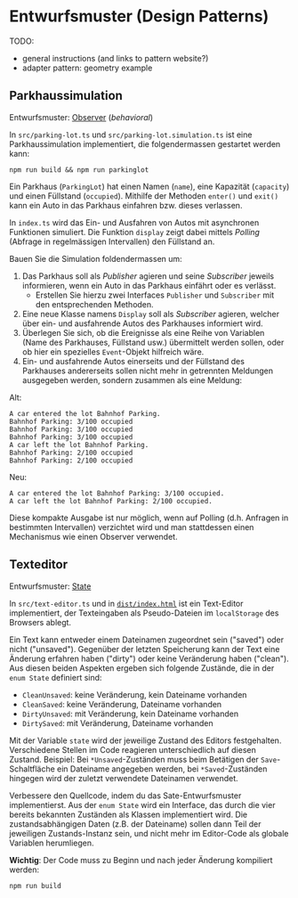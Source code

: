 # Entwurfsmuster (Design Patterns)

TODO:

- general instructions (and links to pattern website?)
- adapter pattern: geometry example

## Parkhaussimulation

Entwurfsmuster: [Observer](https://refactoring.guru/design-patterns/observer) (_behavioral_)

In `src/parking-lot.ts` und `src/parking-lot.simulation.ts` ist eine Parkhaussimulation implementiert, die folgendermassen gestartet werden kann:

    npm run build && npm run parkinglot

Ein Parkhaus (`ParkingLot`) hat einen Namen (`name`), eine Kapazität (`capacity`) und einen Füllstand (`occupied`). Mithilfe der Methoden `enter()` und `exit()` kann ein Auto in das Parkhaus einfahren bzw. dieses verlassen.

In `index.ts` wird das Ein- und Ausfahren von Autos mit asynchronen Funktionen simuliert. Die Funktion `display` zeigt dabei mittels _Polling_ (Abfrage in regelmässigen Intervallen) den Füllstand an.

Bauen Sie die Simulation foldendermassen um:

1. Das Parkhaus soll als _Publisher_ agieren und seine _Subscriber_ jeweils informieren, wenn ein Auto in das Parkhaus einfährt oder es verlässt.
   - Erstellen Sie hierzu zwei Interfaces `Publisher` und `Subscriber` mit den entsprechenden Methoden.
2. Eine neue Klasse namens `Display` soll als _Subscriber_ agieren, welcher über ein- und ausfahrende Autos des Parkhauses informiert wird.
3. Überlegen Sie sich, ob die Ereignisse als eine Reihe von Variablen (Name des Parkhauses, Füllstand usw.) übermittelt werden sollen, oder ob hier ein spezielles `Event`-Objekt hilfreich wäre.
4. Ein- und ausfahrende Autos einerseits und der Füllstand des Parkhauses andererseits sollen nicht mehr in getrennten Meldungen ausgegeben werden, sondern zusammen als eine Meldung:

Alt:

    A car entered the lot Bahnhof Parking.
    Bahnhof Parking: 3/100 occupied
    Bahnhof Parking: 3/100 occupied
    Bahnhof Parking: 3/100 occupied
    A car left the lot Bahnhof Parking.
    Bahnhof Parking: 2/100 occupied
    Bahnhof Parking: 2/100 occupied

Neu:

    A car entered the lot Bahnhof Parking: 3/100 occupied.
    A car left the lot Bahnhof Parking: 2/100 occupied.

Diese kompakte Ausgabe ist nur möglich, wenn auf Polling (d.h. Anfragen in
bestimmten Intervallen) verzichtet wird und man stattdessen einen Mechanismus
wie einen Observer verwendet.

## Texteditor

Entwurfsmuster: [State](https://refactoring.guru/design-patterns/state)

In `src/text-editor.ts` und in [`dist/index.html`](dist/index.html) ist ein Text-Editor implementiert, der Texteingaben als Pseudo-Dateien im `localStorage` des Browsers ablegt.

Ein Text kann entweder einem Dateinamen zugeordnet sein ("saved") oder nicht ("unsaved"). Gegenüber der letzten Speicherung kann der Text eine Änderung erfahren haben ("dirty") oder keine Veränderung haben ("clean"). Aus diesen beiden Aspekten ergeben sich folgende Zustände, die in der `enum State` definiert sind:

- `CleanUnsaved`: keine Veränderung, kein Dateiname vorhanden
- `CleanSaved`: keine Veränderung, Dateiname vorhanden
- `DirtyUnsaved`: mit Veränderung, kein Dateiname vorhanden
- `DirtySaved`: mit Veränderung, Dateiname vorhanden

Mit der Variable `state` wird der jeweilige Zustand des Editors festgehalten. Verschiedene Stellen im Code reagieren unterschiedlich auf diesen Zustand. Beispiel: Bei `*Unsaved`-Zuständen muss beim Betätigen der `Save`-Schaltfläche ein Dateiname angegeben werden, bei `*Saved`-Zuständen hingegen wird der zuletzt verwendete Dateinamen verwendet.

Verbessere den Quellcode, indem du das Sate-Entwurfsmuster implementierst. Aus der `enum State` wird ein Interface, das durch die vier bereits bekannten Zuständen als Klassen implementiert wird. Die zustandsabhängigen Daten (z.B. der Dateiname) sollen dann Teil der jeweiligen Zustands-Instanz sein, und nicht mehr im Editor-Code als globale Variablen herumliegen.

**Wichtig**: Der Code muss zu Beginn und nach jeder Änderung kompiliert werden:

    npm run build
